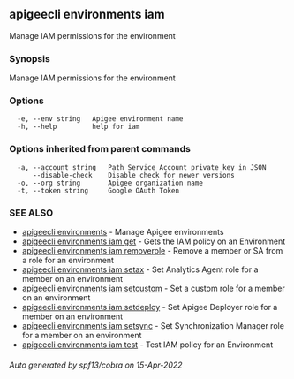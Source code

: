 ## apigeecli environments iam

Manage IAM permissions for the environment

### Synopsis

Manage IAM permissions for the environment

### Options

```
  -e, --env string   Apigee environment name
  -h, --help         help for iam
```

### Options inherited from parent commands

```
  -a, --account string   Path Service Account private key in JSON
      --disable-check    Disable check for newer versions
  -o, --org string       Apigee organization name
  -t, --token string     Google OAuth Token
```

### SEE ALSO

* [apigeecli environments](apigeecli_environments.md)	 - Manage Apigee environments
* [apigeecli environments iam get](apigeecli_environments_iam_get.md)	 - Gets the IAM policy on an Environment
* [apigeecli environments iam removerole](apigeecli_environments_iam_removerole.md)	 - Remove a member or SA from a role for an environment
* [apigeecli environments iam setax](apigeecli_environments_iam_setax.md)	 - Set Analytics Agent role for a member on an environment
* [apigeecli environments iam setcustom](apigeecli_environments_iam_setcustom.md)	 - Set a custom role for a member on an environment
* [apigeecli environments iam setdeploy](apigeecli_environments_iam_setdeploy.md)	 - Set Apigee Deployer role for a member on an environment
* [apigeecli environments iam setsync](apigeecli_environments_iam_setsync.md)	 - Set Synchronization Manager role for a member on an environment
* [apigeecli environments iam test](apigeecli_environments_iam_test.md)	 - Test IAM policy for an Environment

###### Auto generated by spf13/cobra on 15-Apr-2022
